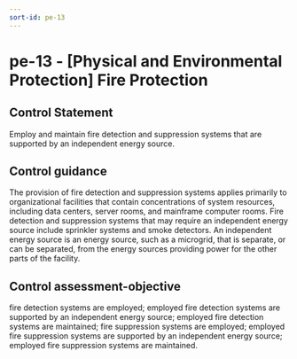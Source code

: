 ```yaml
---
sort-id: pe-13
---
```


# pe-13 - \[Physical and Environmental Protection\] Fire Protection

## Control Statement

Employ and maintain fire detection and suppression systems that are supported by an independent energy source.

## Control guidance

The provision of fire detection and suppression systems applies primarily to organizational facilities that contain concentrations of system resources, including data centers, server rooms, and mainframe computer rooms. Fire detection and suppression systems that may require an independent energy source include sprinkler systems and smoke detectors. An independent energy source is an energy source, such as a microgrid, that is separate, or can be separated, from the energy sources providing power for the other parts of the facility.

## Control assessment-objective

fire detection systems are employed;
employed fire detection systems are supported by an independent energy source;
employed fire detection systems are maintained;
fire suppression systems are employed;
employed fire suppression systems are supported by an independent energy source;
employed fire suppression systems are maintained.
